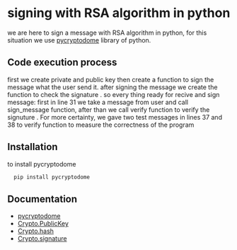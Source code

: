 
# signing with RSA algorithm in python

we are here to sign a message with RSA algorithm in python,
for this situation we use [pycryptodome](https://pycryptodome.readthedocs.io/en/latest/src/installation.html) library of python.

## Code execution process

first we create private and public key then create a function to sign the message what the user send it. after signing the message we create the function to check the signature .
so every thing ready for recive and sign message:
first in line 31 we take a message from user and call sign_message function,
after than we call verify function to verify the signuture .
For more certainty, we gave two test messages in lines 37 and 38 to verify function to measure the correctness of the program

## Installation

to install pycryptodome

```bash
  pip install pycryptodome
```


## Documentation

- [pycryptodome](https://pycryptodome.readthedocs.io/en/latest/src/installation.html)
- [Crypto.PublicKey](https://pycryptodome.readthedocs.io/en/latest/src/public_key/rsa.html)
- [Crypto.hash](https://pycryptodome.readthedocs.io/en/latest/src/hash/sha256.html)
- [Crypto.signature](https://pycryptodome.readthedocs.io/en/latest/src/signature/pkcs1_v1_5.html)
